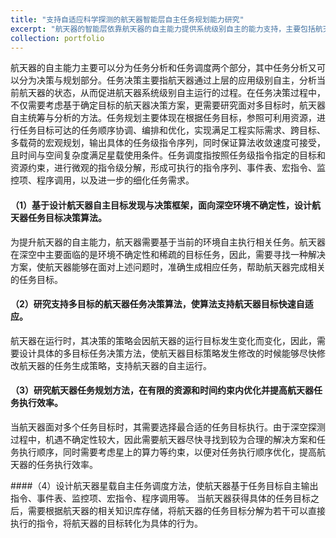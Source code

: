 ```yaml
---
title: "支持自适应科学探测的航天器智能层自主任务规划能力研究"
excerpt: "航天器的智能层依靠航天器的自主能力提供系统级别自主的能力支持，主要包括航天器自主任务决策、规划和调度。深空探测任务自主能力通过在探测器上构建智能自主软硬件系统，根据对空间环境的感知和认识，利用计算机知识建模技术、人工智能理论方法，自主进行任务的决策、规划和调度，得到可达目标状态的合理活动序列，实现探测器无人参与情况下长时间自主安全运行。该技术不仅可以满足深空探测任务的复杂性和实时性要求，同时可以用于近地卫星的任务规划，提高探测任务可靠性和科学回报、减少费用，是空间探测领域亟待解决的一项关键技术。"
collection: portfolio
---
```



航天器的自主能力主要可以分为任务分析和任务调度两个部分，其中任务分析又可以分为决策与规划部分。任务决策主要指航天器通过上层的应用级别自主，分析当前航天器的状态，从而促进航天器系统级别自主运行的过程。在任务决策过程中，不仅需要考虑基于确定目标的航天器决策方案，更需要研究面对多目标时，航天器自主统筹与分析的方法。任务规划主要体现在根据任务目标，参照可利用资源，进行任务目标可达的任务顺序协调、编排和优化，实现满足工程实际需求、跨目标、多载荷的宏观规划，输出具体的任务级指令序列，同时保证算法收敛速度可接受，且时间与空间复杂度满足星载使用条件。任务调度指按照任务级指令指定的目标和资源约束，进行微观的指令级分解，形成可执行的指令序列、事件表、宏指令、监控项、程序调用，以及进一步的细化任务需求。

#### （1）基于设计航天器自主目标发现与决策框架，面向深空环境不确定性，设计航天器任务目标决策算法。
为提升航天器的自主能力，航天器需要基于当前的环境自主执行相关任务。航天器在深空中主要面临的是环境不确定性和稀疏的目标任务，因此，需要寻找一种解决方案，使航天器能够在面对上述问题时，准确生成相应任务，帮助航天器完成相关的任务目标。

#### （2）研究支持多目标的航天器任务决策算法，使算法支持航天器目标快速自适应。
航天器在运行时，其决策的策略会因航天器的运行目标发生变化而变化，因此，需要设计具体的多目标任务决策方法，使航天器目标策略发生修改的时候能够尽快修改航天器的任务生成策略，支持航天器的自主运行。

#### （3）研究航天器任务规划方法，在有限的资源和时间约束内优化并提高航天器任务执行效率。
当航天器面对多个任务目标时，其需要选择最合适的任务目标执行。由于深空探测过程中，机遇不确定性较大，因此需要航天器尽快寻找到较为合理的解决方案和任务执行顺序，同时需要考虑星上的算力等约束，以便对任务执行顺序优化，提高航天器的任务执行效率。

####（4）设计航天器星载自主任务调度方法，使航天器基于任务目标自主输出指令、事件表、监控项、宏指令、程序调用等。
当航天器获得具体的任务目标之后，需要根据航天器的相关知识库存储，将航天器的任务目标分解为若干可以直接执行的指令，将航天器的目标转化为具体的行为。
